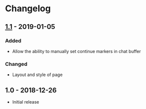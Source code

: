 # Changelog

## [1.1] - 2019-01-05
### Added
- Allow the ability to manually set continue markers in chat buffer

### Changed
- Layout and style of page

## 1.0 - 2018-12-26
- Initial release

[1.1]: https://github.com/NihlusDuskstalker/gw2chatbufferbuddy/compare/v1.0...v1.1
